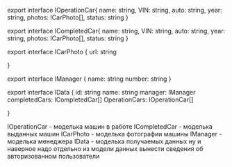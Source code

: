 export interface IOperationCar{
    name: string,
    VIN: string,
    auto: string,
    year: string,
    photos: ICarPhoto[],
    status: string
}

export interface ICompletedCar{
    name: string,
    VIN: string,
    auto: string,
    year: string,
    photos: ICarPhoto[],
    status: string
}

export interface ICarPhoto {
    url: string

}

export interface IManager {
    name: string
    number: string
}

export interface IData {
    id: string
    name: string
    manager: IManager
    completedCars: ICompletedCar[]
    OperationCars: IOperationCar[]

}

IOperationCar - моделька машин в работе
ICompletedCar - моделька выданных машин
ICarPhoto - моделька фотографии машины
IManager - моделька менеджера
IData - моделька получаемых данных
ну и наверное надо отдельно из модели данных вынести сведения об авторизованном пользователи